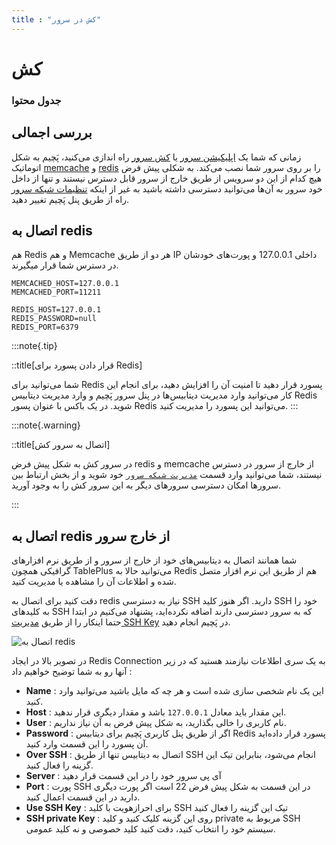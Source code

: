 ```yaml
---
title : "کش در سرور"
---
```


# کش

### جدول محتوا

## بررسی اجمالی

زمانی که شما یک [اپلیکیشن سرور](/servers/types#سرور-اپلیکیشن) یا [کش سرور](/servers/types#سرور-کش) راه اندازی می‌کنید، پَچیم به شکل اتوماتیک [memcache](https://www.memcached.org/) و [redis](https://redis.io/) را بر روی سرور شما نصب می‌کند. به شکلی پیش فرض هیچ کدام از این دو سرویس از طریق خارج از سرور قابل دسترس نیستند و تنها از داخل خود سرور به آن‌ها می‌توانید دسترسی داشته باشید به غیر از اینکه [تنظیمات شبکه سرور](/servers/network) راه از طریق پنل پَچیم تغییر دهید.

## اتصال به redis

هم Redis و هم Memcache هر دو از طریق IP داخلی 127.0.0.1 و پورت‌های خودشان در دسترس شما قرار میگیرند.

```shell
MEMCACHED_HOST=127.0.0.1
MEMCACHED_PORT=11211

REDIS_HOST=127.0.0.1
REDIS_PASSWORD=null
REDIS_PORT=6379
```

:::note{.tip}

::title[قرار دادن پسورد برای Redis]

شما می‌توانید برای Redis پسورد قرار دهید تا امنیت آن را افزایش دهید، برای انجام این کار می‌توانید وارد مدیریت دیتابیس‌ها در پنل سرور پَچیم و وارد مدیریت دیتابیس Redis شوید. در یک باکس با عنوان پسور Redis می‌توانید این پسورد را مدیریت کنید.
:::


:::note{.warning}

::title[اتصال به سرور کش]

در سرور کش به شکل پیش فرض redis و memcache از خارج از سرور در دسترس نیستند، شما می‌توانید وارد قسمت [`مدیریت شبکه سرور`](/servers/network) خود شوید و از بخش ارتباط بین سرورها امکان دسترسی سرورهای دیگر به این سرور کش را به وجود آورید.

:::



## اتصال به redis از خارج سرور

شما همانند اتصال به دیتابیس‌های خود از خارج از سرور و از طریق نرم افزارهای گرافیکی همچون TablePlus می‌توانید حالا به Redis هم از طریق این نرم افزار متصل شده و اطلاعات آن را مشاهده یا مدیریت کنید.

دقت کنید برای اتصال به redis نیاز به دسترسی SSH دارید. اگر هنوز کلید SSH خود را به کلید‌های SSH که به سرور دسترسی دارند اضافه نکرده‌اید، پشنهاد می‌کنیم در ابتدا حتما اینکار را از طریق [مدیریت SSH Key](#) در پَچیم انجام دهید. 

![اتصال به redis](/img/redis.png)

در تصویر بالا در ایجاد Redis Connection به یک سری اطلاعات نیازمند هستید که در زیر آنها رو به شما توضیح خواهیم داد :


- **Name** : این یک نام شخصی سازی شده است و هر چه که مایل باشید می‌توانید وارد کنید.
- **Host** : این مقدار باید معادل `127.0.0.1` باشد و مقدار دیگری قرار ندهید.
- **User** : نام کاربری را خالی بگذارید، به شکل پیش فرض به آن نیاز نداریم.
- **Password** : اگر از طریق پنل کاربری پَچیم برای دیتابیس Redis پسورد قرار داده‌اید آن پسورد را این قسمت وارد کنید.
- **Over SSH** : اتصال به دیتابیس تنها از طریق SSH انجام می‌شود، بنابراین تیک این گزینه را فعال کنید.
- **Server** : آی پی سرور خود را در این قسمت قرار دهید
- **Port** : پورت SSH در این قسمت به شکل پیش فرض 22 است اگر پورت دیگری دارید در این قسمت اعمال کنید.
- **Use SSH Key** : برای احرازهویت با کلید SSH تیک این گزینه را فعال کنید
- **SSH private Key** : روی این گزینه کلیک کنید و کلید private مربوط به SSH سیستم خود را انتخاب کنید، دقت کنید کلید خصوصی و نه کلید عمومی.
